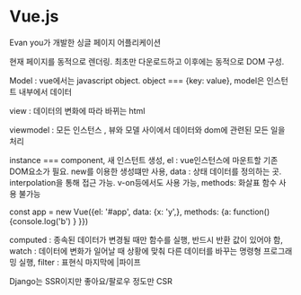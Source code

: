 # Vue.js

Evan you가 개발한 싱글 페이지 어플리케이션

현재 페이지를 동적으로 렌더링. 최초만 다운로드하고 이후에는 동적으로 DOM 구성. 

Model : vue에서는 javascript object. object === {key: value}, model은 인스턴트 내부에서 데이터

view : 데이터의 변화에 따라 바뀌는 html

viewmodel : 모든 인스턴스 , 뷰와 모델 사이에서 데이터와 dom에 관련된 모든 일을 처리

instance === component, 새 인스턴트 생성, el : vue인스턴스에 마운트할 기존 DOM요소가 필요. new를 이용한 생성떄만 사용, data : 상태 데이터를 정의하는 곳. interpolation을 통해 접근 가능. v-on등에서도 사용 가능, methods: 화살표 함수 사용 불가능

 const app = new Vue({el: '#app', data: {x: 'y',}, methods: {a: function() {console.log('b') } }})

computed : 종속된 데이터가 변경될 때만 함수를 실행, 반드시 반환 값이 있어야 함, watch : 데이터에 변화가 일어날 때 상황에 맞춰 다른 데이터를 바꾸는 명령형 프로그래밍 실행, filter : 표현식 마지막에 |파이프

Django는 SSR이지만 좋아요/팔로우 정도만 CSR